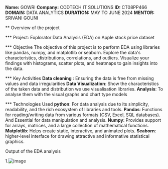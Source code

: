 **Name:** GOWRI
**Company:** CODTECH IT SOLUTIONS
**ID:** CT08PP466
**DOMAIN:** DATA ANALYTICS
**DURATION:** MAY TO JUNE 2024
**MENTOR:** SRIVANI GOUNI

** Overview of the project

*** Project: Explorator Data Analysis (EDA) on Apple stock price dataset

*** Objective
The objective of this project is to perform EDA using libraries like pandas, numpy, and matplotlib or seaborn. Explore the data's characteristics, distributions, correlations, and outliers. Visualize your findings with histograms, scatter plots, and heatmaps to
gain insights into the data.

*** Key Activities
**Data cleaning** : Ensuring the data is free from missing values and data irregularities
**Data Visualization**: Show the characteristics of the taken data and distribution we use visualisation libraries.
**Analysis**: To analyse them with the visual graphs and chart type models 

*** Technologies Used
**python**: For data analysis due to its simplicity, readability, and the rich ecosystem of libraries and tools.
**Pandas**: Functions for reading/writing data from various formats (CSV, Excel, SQL databases). And Essential for data manipulation and analysis.
**Numpy**: Provides support for arrays, matrices, and a large collection of mathematical functions.
**Matplotlib**: Helps create static, interactive, and animated plots.
**Seaborn**:  higher-level interface for drawing attractive and informative statistical graphics.

Output of the EDA analysis

1.![image](https://github.com/gowrigg/codtech-task--1/assets/74725600/bb1731b0-f9ce-45ea-963c-ac8ed9e8ddd6)





